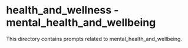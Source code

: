 # health_and_wellness - mental_health_and_wellbeing

This directory contains prompts related to mental_health_and_wellbeing.